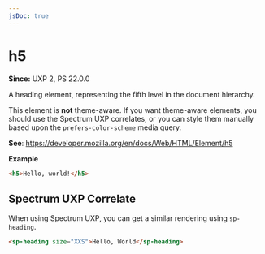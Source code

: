 ```yaml
---
jsDoc: true
---
```

# h5

**Since:** UXP 2, PS 22.0.0

A heading element, representing the fifth level in the document hierarchy.

<InlineAlert variant="warning" slots="text"/>

This element is **not** theme-aware. If you want theme-aware elements, you should use the Spectrum UXP correlates, or you can style them manually based upon the `prefers-color-scheme` media query.

**See**: https://developer.mozilla.org/en/docs/Web/HTML/Element/h5

**Example**

```html
<h5>Hello, world!</h5>
```
## Spectrum UXP Correlate

When using Spectrum UXP, you can get a similar rendering using `sp-heading`.

```html
<sp-heading size="XXS">Hello, World</sp-heading>
```